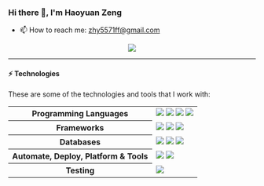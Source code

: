 ### Hi there 👋, I'm Haoyuan Zeng

- 📫 How to reach me: zhy5571ff@gmail.com

<p align="center">
  <a href="https://github.com/HaoyuanZeng5571" target="_blank">
    <img src="https://img.shields.io/github/followers/HaoyuanZeng5571?label=Follow%20Me&style=social"/>
  </a>

---
#### ⚡ Technologies

These are some of the technologies and tools that I work with:
<table style="width:100%">
 <tr>
    <th>Programming Languages</th>
    <td> 
      <img src="https://img.shields.io/badge/-Java-007396?style=flat-square&logo=Java" />
      <img src="https://img.shields.io/badge/-Python-3776AB?style=flat-square&logo="Python" />
      <img src="https://img.shields.io/badge/-Matlab-0076A8?style=flat-square&logo=Matlab" />
      <img src="https://img.shields.io/badge/-Markdown-black?&style=flat-square&logo=markdown&logoColor=white" />
   </td>
  </tr>
  <tr>
    <th>Frameworks</th>
    <td>
      <img src="https://img.shields.io/badge/-SpringBoot-black?style=flat-square&logo=springBoot&logoColor=white%22" />
      <img src="https://img.shields.io/badge/-MyBatis-4479A1?style=flat-square&logo=MyBatis&logoColor=white" /> 
      <img src="https://img.shields.io/badge/-Spring%20Cloud%20Alibaba-FF9900?style=flat-square&logo=Spring%20Cloud&logoColor=white" />
    </td>
  </tr>
  <tr>
    <th>Databases</th>
    <td>      
      <img src="https://img.shields.io/badge/-MySQL-4479A1?style=flat-square&logo=mysql&logoColor=white" />
      <img src="https://img.shields.io/badge/-Redis-DC382D?style=flat-square&logo=Redis&logoColor=white" />
      <img src="https://img.shields.io/badge/-MongoDB-black?style=flat-square&logo=mongodb" />
    </td>
  </tr>
  <tr>
    <th>Automate, Deploy, Platform & Tools</th>
    <td>
      <img src="https://img.shields.io/badge/-Git-black?style=flat-square&logo=git" /> 
      <img src="https://img.shields.io/badge/-GitHub-181717?style=flat-square&logo=github" />
    </td>
  </tr>
  <tr>
    <th>Testing</th>
    <td>
      <img src="https://img.shields.io/badge/-JUnit-25A162?style=flat-square&logo=JUnit&logoColor=white" />
    </td>
  </tr>
</table>

<!--
---
:octocat:  My Github Stats
<p align="center">
<a href="https://github.com/HaoyuanZeng5571">
  <img align="center" src="https://github-readme-streak-stats.herokuapp.com?user=HaoyuanZeng5571&theme=iceberg&hide_border=true&date_format=M%20j%5B%2C%20Y%5D&card_width=498" />
</a>
</p>

<!--
**HaoyuanZeng5571/HaoyuanZeng5571** is a ✨ _special_ ✨ repository because its `README.md` (this file) appears on your GitHub profile.

Here are some ideas to get you started:

- 🔭 I’m currently working on ...
- 🌱 I’m currently learning ...
- 👯 I’m looking to collaborate on ...
- 🤔 I’m looking for help with ...
- 💬 Ask me about ...
- 📫 How to reach me: zhy5571ff@gmail.com
- 😄 Pronouns: ...
- ⚡ Fun fact: ...
-->
